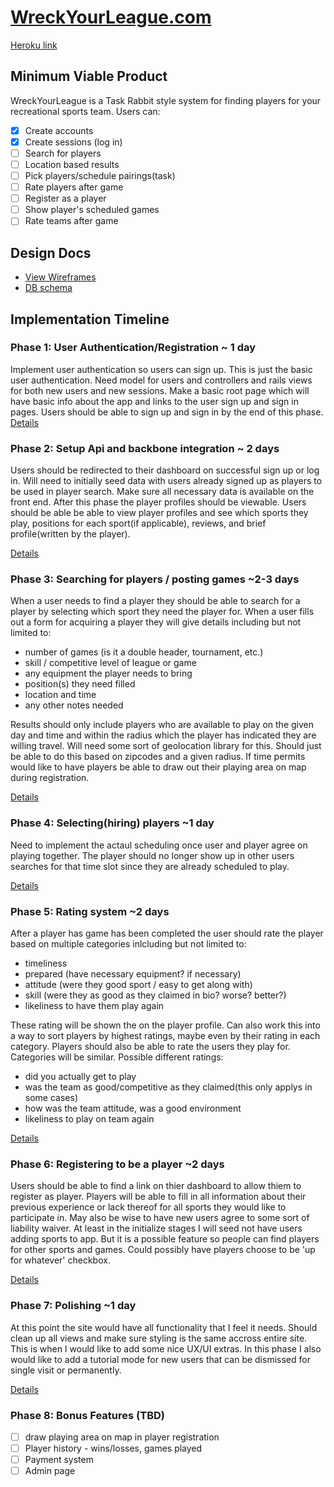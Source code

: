 # [WreckYourLeague.com][wreckyourleague]

[Heroku link][heroku]

[wreckyourleague]: http://www.wreckyourleague.com/
[heroku]: https://wreckyourleague.herokuapp.com/

## Minimum Viable Product
WreckYourLeague is a Task Rabbit style system for finding players for your 
recreational sports team. Users can:

<!-- This is a Markdown checklist. Use it to keep track of your progress! -->

- [x] Create accounts
- [x] Create sessions (log in)
- [ ] Search for players
- [ ] Location based results
- [ ] Pick players/schedule pairings(task)
- [ ] Rate players after game
- [ ] Register as a player
- [ ] Show player's scheduled games
- [ ] Rate teams after game

## Design Docs
* [View Wireframes][views]
* [DB schema][schema]

[views]: ./docs/views.md
[schema]: ./docs/schema.md

## Implementation Timeline

### Phase 1: User Authentication/Registration ~ 1 day
Implement user authentication so users can sign up. This is just the basic user
authentication. Need model for users and controllers and rails views for both
new users and new sessions. Make a basic root page which will have basic info 
about the app and links to the user sign up and sign in pages. Users should be
able to sign up and sign in by the end of this phase.
[Details][phase-one]

### Phase 2: Setup Api and backbone integration ~ 2 days
Users should be redirected to their dashboard on successful sign up or log in.
Will need to initially seed data with users already signed up as players to be 
used in player search. Make sure all necessary data is available on the front end.
After this phase the player profiles should be viewable. Users should be able
be able to view player profiles and see which sports they play, positions for
each sport(if applicable), reviews, and brief profile(written by the player).

[Details][phase-two]

### Phase 3: Searching for players / posting games ~2-3 days
When a user needs to find a player they should be able to search for a player by
selecting which sport they need the player for.  When a user fills
out a form for acquiring a player they will give details including but not limited
to:
  * number of games (is it a double header, tournament, etc.)
  * skill / competitive level of league or game
  * any equipment the player needs to bring
  * position(s) they need filled
  * location and time
  * any other notes needed

Results should only include players who are available to play on the given day
and time and within the radius which the player has indicated they are willing
travel. Will need some sort of geolocation library for this. Should just be able
to do this based on zipcodes and a given radius. If time permits would like to
have players be able to draw out their playing area on map during registration.

[Details][phase-three]

### Phase 4: Selecting(hiring) players ~1 day
Need to implement the actaul scheduling once user and player agree on playing
together. The player should no longer show up in other users searches for that
time slot since they are already scheduled to play.

[Details][phase-four]

### Phase 5: Rating system ~2 days
After a player has game has been completed the user should rate the player based
on multiple categories inlcluding but not limited to:
  * timeliness
  * prepared (have necessary equipment? if necessary)
  * attitude (were they good sport / easy to get along with)
  * skill (were they as good as they claimed in bio? worse? better?)
  * likeliness to have them play again

These rating will be shown the on the player profile. Can also work this into a
way to sort players by highest ratings, maybe even by their rating in each
category.
Players should also be able to rate the users they play for. Categories will be
similar. Possible different ratings:
  * did you actually get to play
  * was the team as good/competitive as they claimed(this only applys in some cases)
  * how was the team attitude, was a good environment
  * likeliness to play on team again

[Details][phase-five]

### Phase 6: Registering to be a player ~2 days
Users should be able to find a link on thier dashboard to allow thiem to register
as player. Players will be able to fill in all information about their previous
experience or lack thereof for all sports they would like to participate in. May
also be wise to have new users agree to some sort of liability waiver. At least
in the initialize stages I will seed not have users adding sports to app. But it
is a possible feature so people can find players for other sports and games. Could
possibly have players choose to be 'up for whatever' checkbox.

[Details][phase-six]

### Phase 7: Polishing ~1 day
At this point the site would have all functionality that I feel it needs. Should
clean up all views and make sure styling is the same accross entire site. This is
when I would like to add some nice UX/UI extras. In this phase I also would like
to add a tutorial mode for new users that can be dismissed for single visit or
permanently.

[Details][phase-six]

### Phase 8: Bonus Features (TBD)

- [ ] draw playing area on map in player registration
- [ ] Player history - wins/losses, games played
- [ ] Payment system
- [ ] Admin page

[phase-one]: ./docs/phases/phase1.md
[phase-two]: ./docs/phases/phase2.md
[phase-three]: ./docs/phases/phase3.md
[phase-four]: ./docs/phases/phase4.md
[phase-five]: ./docs/phases/phase5.md
[phase-six]: ./docs/phases/phase6.md
[phase-seven]: ./docs/phases/phase7.md

